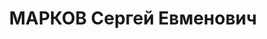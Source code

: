 ---
title: МАРКОВ Сергей Евменович
description: 'капитан, нач. отдела хранения артсклада №29 ХВО.

  ВКВС - 08.12.1937, ВМН. Расстрелян 09.12.1937, Харьков'
---
